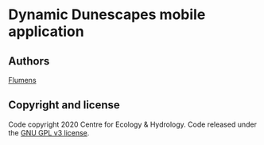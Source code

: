 # Dynamic Dunescapes mobile application

## Authors

[Flumens](https://flumens.io)

## Copyright and license

Code copyright 2020 Centre for Ecology & Hydrology.
Code released under the [GNU GPL v3 license](LICENSE).

